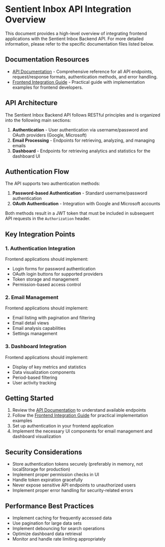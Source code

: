 # Sentient Inbox API Integration Overview

This document provides a high-level overview of integrating frontend applications with the Sentient Inbox Backend API. For more detailed information, please refer to the specific documentation files listed below.

## Documentation Resources

- [API Documentation](./api_documentation.md) - Comprehensive reference for all API endpoints, request/response formats, authentication methods, and error handling.
- [Frontend Integration Guide](./frontend_integration_guide.md) - Practical guide with implementation examples for frontend developers.

## API Architecture

The Sentient Inbox Backend API follows RESTful principles and is organized into the following main sections:

1. **Authentication** - User authentication via username/password and OAuth providers (Google, Microsoft)
2. **Email Processing** - Endpoints for retrieving, analyzing, and managing emails
3. **Dashboard** - Endpoints for retrieving analytics and statistics for the dashboard UI

## Authentication Flow

The API supports two authentication methods:

1. **Password-based Authentication** - Standard username/password authentication
2. **OAuth Authentication** - Integration with Google and Microsoft accounts

Both methods result in a JWT token that must be included in subsequent API requests in the `Authorization` header.

## Key Integration Points

### 1. Authentication Integration

Frontend applications should implement:
- Login forms for password authentication
- OAuth login buttons for supported providers
- Token storage and management
- Permission-based access control

### 2. Email Management

Frontend applications should implement:
- Email listing with pagination and filtering
- Email detail views
- Email analysis capabilities
- Settings management

### 3. Dashboard Integration

Frontend applications should implement:
- Display of key metrics and statistics
- Data visualization components
- Period-based filtering
- User activity tracking

## Getting Started

1. Review the [API Documentation](./api_documentation.md) to understand available endpoints
2. Follow the [Frontend Integration Guide](./frontend_integration_guide.md) for practical implementation examples
3. Set up authentication in your frontend application
4. Implement the necessary UI components for email management and dashboard visualization

## Security Considerations

- Store authentication tokens securely (preferably in memory, not localStorage for production)
- Implement proper permission checks in UI
- Handle token expiration gracefully
- Never expose sensitive API endpoints to unauthorized users
- Implement proper error handling for security-related errors

## Performance Best Practices

- Implement caching for frequently accessed data
- Use pagination for large data sets
- Implement debouncing for search operations
- Optimize dashboard data retrieval
- Monitor and handle rate limiting appropriately
